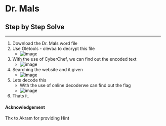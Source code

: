 # Dr. Mals
## Step by Step Solve
---
1. Download the Dr. Mals word file
2. Use Oletools - olevba to decrypt this file
   - ![image](https://github.com/user-attachments/assets/f6c2bc3c-cc2f-40dc-a40b-8eaef09150cd)
4. With the use of CyberChef, we can find out the encoded text
   - ![image](https://github.com/user-attachments/assets/927f7112-1acd-487a-8c57-a5a9fa5fa144)
5. Searching the website and it given
   - ![image](https://github.com/user-attachments/assets/3f0cf691-eea1-45ce-9dd9-30e9442d1a79)
6. Lets decode this
   - With the use of online decoderwe can find out the flag
   - ![image](https://github.com/user-attachments/assets/62c1dd32-c3a9-4a8d-9f3b-3b331119dba8)
7. Thats it.

#### Acknowledgement
Thx to Akram for providing Hint
